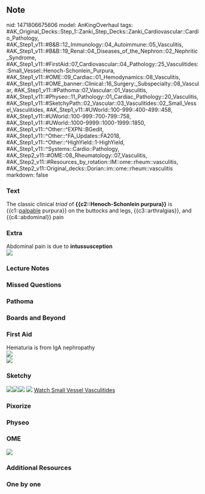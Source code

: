 ## Note
nid: 1471806675606
model: AnKingOverhaul
tags: #AK_Original_Decks::Step_1::Zanki_Step_Decks::Zanki_Cardiovascular::Cardio_Pathology, #AK_Step1_v11::#B&B::12_Immunology::04_Autoimmune::05_Vasculitis, #AK_Step1_v11::#B&B::19_Renal::04_Diseases_of_the_Nephron::02_Nephritic_Syndrome, #AK_Step1_v11::#FirstAid::07_Cardiovascular::04_Pathology::25_Vasculitides::Small_Vessel::Henoch-Schonlein_Purpura, #AK_Step1_v11::#OME::09_Cardiac::01_Hemodynamics::08_Vasculitis, #AK_Step1_v11::#OME_banner::Clinical::16_Surgery:_Subspecialty::08_Vascular, #AK_Step1_v11::#Pathoma::07_Vascular::01_Vasculitis, #AK_Step1_v11::#Physeo::11_Pathology::01_Cardiac_Pathology::20_Vasculitis, #AK_Step1_v11::#SketchyPath::02_Vascular::03_Vasculitides::02_Small_Vessel_Vasculitides, #AK_Step1_v11::#UWorld::100-999::400-499::458, #AK_Step1_v11::#UWorld::100-999::700-799::758, #AK_Step1_v11::#UWorld::1000-9999::1000-1999::1850, #AK_Step1_v11::^Other::^EXPN::BGedit, #AK_Step1_v11::^Other::^FA_Updates::FA2018, #AK_Step1_v11::^Other::^HighYield::1-HighYield, #AK_Step1_v11::^Systems::Cardio::Pathology, #AK_Step2_v11::#OME::08_Rheumatology::07_Vasculitis, #AK_Step2_v11::#Resources_by_rotation::IM::ome::rheum::vasculitis, #AK_Step2_v11::Original_decks::Dorian::im::ome::rheum::vasculitis
markdown: false

### Text
<div>
  The classic clinical <i>triad</i> of <b>{{c2::Henoch-Schonlein
  purpura}}</b> is {{c1::<u>palpable</u> purpura}} on the buttocks
  and legs, {{c3::arthralgias}}, and {{c4::abdominal}} pain
</div>

### Extra
<div>
  Abdominal pain is due to <b>intussusception</b>
</div>
<div><img src="paste-120851789775060.jpg"></div>

### Lecture Notes


### Missed Questions


### Pathoma


### Boards and Beyond


### First Aid
<div>
  Hematuria is from IgA nephropathy
</div>
<div><img src="paste-120851789775060.jpg"></div>
<div>
  <i><img src="paste-758358080488430.jpg"></i>
</div>

### Sketchy
<img src=
"Screen%20Shot%202019-12-20%20at%202.48.50%20PM.JPG"><img src=
"Screen%20Shot%202019-12-20%20at%202.49.02%20PM.JPG"><img src=
"Screen%20Shot%202019-12-20%20at%202.49.55%20PM.JPG"> <img src=
"Zoverall%20picure_1566160514431.jpg"> <a href=
"https://dashboard.sketchy.com/study/medical/courses/medical-pathophysiology/units/medical-pathophysiology-vascular/videos/medical-pathophysiology-vascular-vasculitides-small-vessel-vasculitides?utm_source=anki&utm_medium=partnership&utm_campaign=february_update&utm_content=medical">
Watch Small Vessel Vasculitides</a>

### Pixorize


### Physeo


### OME
<div class="ome-widget">
  <a href=
  "https://onlinemeded.org/spa/surgery-subspecialty/vascular/acquire?ref=anki">
  <img src="_OME_AnkiFlashcards_Lesson_4.png"></a>
</div>

### Additional Resources


### One by one

